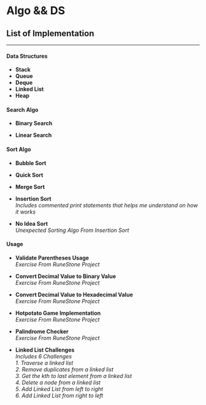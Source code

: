 # Algo && DS


## **List of Implementation**
---

#### Data Structures

* **Stack**
* **Queue**
* **Deque**
* **Linked List**
* **Heap**

#### Search Algo

* **Binary Search**

* **Linear Search**

#### Sort Algo

* **Bubble Sort**

* **Quick Sort**

* **Merge Sort**

* **Insertion Sort**</br>
_Includes commented print statements that helps me understand on how it works_

* **No Idea Sort**</br>
_Unexpected Sorting Algo From Insertion Sort_

#### Usage

* **Validate Parentheses Usage**</br>
_Exercise From RuneStone Project_

* **Convert Decimal Value to Binary Value**</br>
_Exercise From RuneStone Project_

* **Convert Decimal Value to Hexadecimal Value**</br>
_Exercise From RuneStone Project_

* **Hotpotato Game Implementation**</br>
_Exercise From RuneStone Project_

* **Palindrome Checker**</br>
_Exercise From RuneStone Project_

* **Linked List Challenges**</br>
_Includes 6 Challenges_</br>
_1. Traverse a linked list_</br>
_2. Remove duplicates from a linked list_</br>
_3. Get the kth to last element from a linked list_</br>
_4. Delete a node from a linked list_</br>
_5. Add Linked List from left to right_</br>
_6. Add Linked List from right to left_
